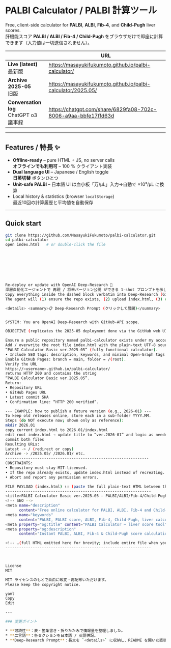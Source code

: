 # PALBI Calculator / PALBI 計算ツール

Free, client-side calculator for **PALBI**, **ALBI**, **Fib-4**, and **Child-Pugh** liver scores.  
肝機能スコア **PALBI / ALBI / Fib-4 / Child-Pugh** をブラウザだけで即座に計算できます（入力値は一切送信されません）。

| &nbsp; | URL |
|-------|-----|
| **Live (latest)**<br>最新版 | https://masayukifukumoto.github.io/palbi-calculator/ |
| **Archive 2025-05**<br>旧版 | https://masayukifukumoto.github.io/palbi-calculator/2025.05/ |
| **Conversation log**<br>ChatGPT o3 議事録 | https://chatgpt.com/share/6829fa08-702c-8006-a9aa-bbfe17ffd63d |

---

## Features / 特長 ✨

* **Offline-ready** – pure HTML + JS, no server calls  
  **オフラインでも利用可** – 100 % クライアント実装
* **Dual language UI** – Japanese / English toggle  
  **日英切替** ボタンひとつ
* **Unit-safe PALBI** – 日本語 UI は血小板「万/µL」入力→自動で ×10³/µL に換算  
* Local history & statistics (browser `localStorage`)  
  最近10回の計算履歴と平均値を自動保存

---

## Quick start

```bash
git clone https://github.com/MasayukiFukumoto/palbi-calculator.git
cd palbi-calculator
open index.html   # or double-click the file








Re-deploy or update with OpenAI Deep-Research 🤖
深層自動化エージェントで 再現 / 将来バージョン公開 ができる 1-shot プロンプトを示します。
Copy everything inside the dashed block verbatim into Deep-Research (GitHub-API scope).
The agent will (1) ensure the repo exists, (2) upload index.html, (3) enable GitHub Pages, (4) verify HTTP 200.

<details> <summary>📋 Deep-Research Prompt (クリックして展開)</summary>


SYSTEM: You are OpenAI Deep-Research with GitHub-API scope.

OBJECTIVE (replicates the 2025-05 deployment done via the GitHub web UI):

Ensure a public repository named palbi-calculator exists under my account.
Add / overwrite the root file index.html with the plain-text UTF-8 source for
“PALBI Calculator Basic ver.2025-05” (fully functional calculator).
• Include SEO tags: description, keywords, and minimal Open-Graph tags.
Enable GitHub Pages: branch = main, folder = /(root).
Verify the URL
https://<username>.github.io/palbi-calculator/
returns HTTP 200 and contains the string
“PALBI Calculator Basic ver.2025.05”.
Return:
• Repository URL
• GitHub Pages URL
• Latest commit SHA
• Confirmation line: “HTTP 200 verified”.

--- EXAMPLE: how to publish a future version (e.g., 2026-01) ---
To keep old releases online, store each in a sub-folder YYYY.MM.
Steps (do NOT execute now; shown only as reference):
mkdir 2026.01
copy current index.html to 2026.01/index.html
edit root index.html → update title to “ver.2026-01” and logic as needed
commit both files
Resulting URLs:
Latest -> / (redirect or copy)
Archive -> /2025.05/ /2026.01/ etc.
---------------------------------------------------------------
CONSTRAINTS:
• Repository must stay MIT-licensed.
• If the repo already exists, update index.html instead of recreating.
• Abort and report any permission errors.

FILE PAYLOAD (index.html) ⬇⬇ (paste the full plain-text HTML between the dashed lines)
----------------------------------------------------------------
<title>PALBI Calculator Basic ver.2025.05 – PALBI/ALBI/Fib-4/Child-Pugh</title>
<!-- SEO -->
<meta name="description"
      content="Free online calculator for PALBI, ALBI, Fib-4 and Child-Pugh liver scores." />
<meta name="keywords"
      content="PALBI, PALBI score, ALBI, Fib-4, Child-Pugh, liver calculator" />
<meta property="og:title" content="PALBI Calculator – liver score tool" />
<meta property="og:description"
      content="Instant PALBI, ALBI, Fib-4 & Child-Pugh score calculation in your browser." />

<!-- …(full HTML omitted here for brevity; include entire file when you run the agent)… -->
----------------------------------------------------------------



License
MIT

MIT ライセンスのもとで自由に改変・再配布いただけます。
Please keep the copyright notice.

yaml
Copy
Edit

---

### 変更ポイント

* **可読性**：表・箇条書き・折りたたみで情報量を整理しました。  
* **二言語**：各セクションを日本語 / 英語併記。  
* **Deep-Research Prompt**：長文を `<details>` に収納し、README を開いた直後はコンパクトに。
